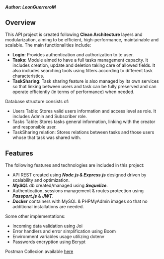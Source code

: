 ##### *Author: LeonGuerreroM*

## Overview
This API project is created following **Clean Architecture** layers and modularization, aiming to be efficient, high-performance, maintainable and scalable.
The main functionalities include: 
- **Login**: Provides authentication and authorization to te user.
- **Tasks**: Module aimed to have a full tasks management capacity. It includes creation, update and deletion taking care of allowed fields.
It also includes searching tools using filters according to different task characteristics.
- **TaskSharing**: Task sharing feature is also managed by its own services so that linking between users and task can be fully preserved and can operate efficiently (in terms of performance) when needed.


Database structure consists of:
- Users Table: Stores valid users information and access level as role. It includes Admin and Subscriber role. 
- Tasks Table: Stores tasks general information, linking with the creator and responsible user.
- TaskSharing relation: Stores relations between tasks and those users whose that task was shared with. 


## Features
The following features and technologies are included in this project:
- API REST created using  ***Node.js & Express.js*** designed driven by scalability and optimization.
- ***MySQL*** db created/managed using ***Sequelize***.
- Authentication, sessions management & routes protection using ***Passport.js*** & ***JWT***.
- ***Docker*** containers with MySQL & PHPMyAdmin images so that no additional installations are needed.

Some other implementations:

- Incoming data validation using Joi
- Error handlers and error simplification using Boom
- Environment variables usage utilizing dotenv
- Passwords encryption using Bcrypt

Postman Collecion available [here](https://www.postman.com/leonguerrerom/workspace/nextline)